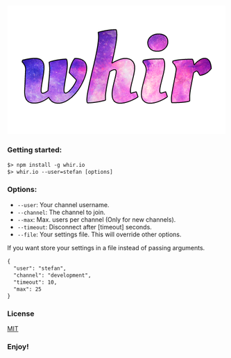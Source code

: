 <p align="center">
	<a href="http://whir.io"><img src="static/img/whir.png" alt="whir.io" /></a>
</p>

### Getting started:
```
$> npm install -g whir.io
$> whir.io --user=stefan [options]
```


### Options:
- `--user`: Your channel username.
- `--channel`: The channel to join.
- `--max`: Max. users per channel (Only for new channels).
- `--timeout`: Disconnect after [timeout] seconds.
- `--file`: Your settings file. This will override other options.

If you want store your settings in a file instead of passing arguments.

```
{
  "user": "stefan",
  "channel": "development",
  "timeout": 10,
  "max": 25
}
```

### License

[MIT](https://github.com/WhirIO/Client/blob/master/LICENSE)

### Enjoy!
